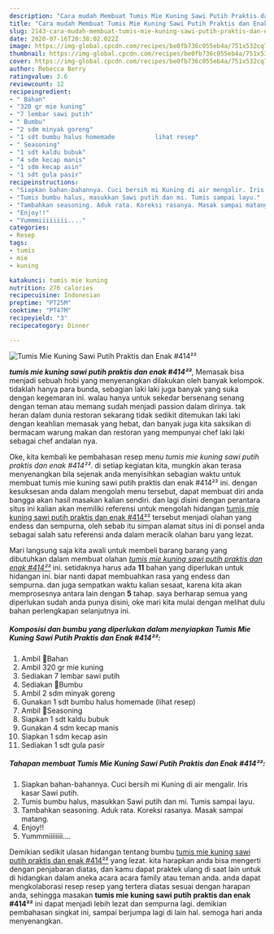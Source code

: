 ```yaml
---
description: "Cara mudah Membuat Tumis Mie Kuning Sawi Putih Praktis dan Enak #414²² Lezat"
title: "Cara mudah Membuat Tumis Mie Kuning Sawi Putih Praktis dan Enak #414²² Lezat"
slug: 2143-cara-mudah-membuat-tumis-mie-kuning-sawi-putih-praktis-dan-enak-414-lezat
date: 2020-07-16T20:38:02.022Z
image: https://img-global.cpcdn.com/recipes/be0fb736c055eb4a/751x532cq70/tumis-mie-kuning-sawi-putih-praktis-dan-enak-414-foto-resep-utama.jpg
thumbnail: https://img-global.cpcdn.com/recipes/be0fb736c055eb4a/751x532cq70/tumis-mie-kuning-sawi-putih-praktis-dan-enak-414-foto-resep-utama.jpg
cover: https://img-global.cpcdn.com/recipes/be0fb736c055eb4a/751x532cq70/tumis-mie-kuning-sawi-putih-praktis-dan-enak-414-foto-resep-utama.jpg
author: Rebecca Berry
ratingvalue: 3.6
reviewcount: 12
recipeingredient:
- " Bahan"
- "320 gr mie kuning"
- "7 lembar sawi putih"
- " Bumbu"
- "2 sdm minyak goreng"
- "1 sdt bumbu halus homemade           lihat resep"
- " Seasoning"
- "1 sdt kaldu bubuk"
- "4 sdm kecap manis"
- "1 sdm kecap asin"
- "1 sdt gula pasir"
recipeinstructions:
- "Siapkan bahan-bahannya. Cuci bersih mi Kuning di air mengalir. Iris kasar Sawi putih."
- "Tumis bumbu halus, masukkan Sawi putih dan mi. Tumis sampai layu."
- "Tambahkan seasoning. Aduk rata. Koreksi rasanya. Masak sampai matang."
- "Enjoy!!"
- "Yummmiiiiiiii...."
categories:
- Resep
tags:
- tumis
- mie
- kuning

katakunci: tumis mie kuning 
nutrition: 276 calories
recipecuisine: Indonesian
preptime: "PT25M"
cooktime: "PT47M"
recipeyield: "3"
recipecategory: Dinner

---
```



![Tumis Mie Kuning Sawi Putih Praktis dan Enak #414²²](https://img-global.cpcdn.com/recipes/be0fb736c055eb4a/751x532cq70/tumis-mie-kuning-sawi-putih-praktis-dan-enak-414-foto-resep-utama.jpg)

<b><i>tumis mie kuning sawi putih praktis dan enak #414²²</i></b>, Memasak bisa menjadi sebuah hobi yang menyenangkan dilakukan oleh banyak kelompok. tidaklah hanya para bunda, sebagian laki laki juga banyak yang suka dengan kegemaran ini. walau hanya untuk sekedar bersenang senang dengan teman atau memang sudah menjadi passion dalam dirinya. tak heran dalam dunia restoran sekarang tidak sedikit ditemukan laki laki dengan keahlian memasak yang hebat, dan banyak juga kita saksikan di bermacam warung makan dan restoran yang mempunyai chef laki laki sebagai chef andalan nya.



Oke, kita kembali ke pembahasan resep menu <i>tumis mie kuning sawi putih praktis dan enak #414²²</i>. di setiap kegiatan kita, mungkin akan terasa menyenangkan bila sejenak anda menyisihkan sebagian waktu untuk membuat tumis mie kuning sawi putih praktis dan enak #414²² ini. dengan kesuksesan anda dalam mengolah menu tersebut, dapat membuat diri anda bangga akan hasil masakan kalian sendiri. dan lagi disini dengan perantara situs ini kalian akan memiliki referensi untuk mengolah hidangan <u>tumis mie kuning sawi putih praktis dan enak #414²²</u> tersebut menjadi olahan yang endess dan sempurna, oleh sebab itu simpan alamat situs ini di ponsel anda sebagai salah satu referensi anda dalam meracik olahan baru yang lezat.


Mari langsung saja kita awali untuk membeli barang barang yang dibutuhkan dalam membuat olahan <u><i>tumis mie kuning sawi putih praktis dan enak #414²²</i></u> ini. setidaknya harus ada <b>11</b> bahan yang diperlukan untuk hidangan ini. biar nanti dapat membuahkan rasa yang endess dan sempurna. dan juga sempatkan waktu kalian sesaat, karena kita akan memprosesnya antara lain dengan <b>5</b> tahap. saya berharap semua yang diperlukan sudah anda punya disini, oke mari kita mulai dengan melihat dulu bahan perlengkapan selanjutnya ini.

<!--inarticleads1-->

##### Komposisi dan bumbu yang diperlukan dalam menyiapkan Tumis Mie Kuning Sawi Putih Praktis dan Enak #414²²:

1. Ambil  🌵Bahan
1. Ambil 320 gr mie kuning
1. Sediakan 7 lembar sawi putih
1. Sediakan  🌵Bumbu
1. Ambil 2 sdm minyak goreng
1. Gunakan 1 sdt bumbu halus homemade           (lihat resep)
1. Ambil  🌵Seasoning
1. Siapkan 1 sdt kaldu bubuk
1. Gunakan 4 sdm kecap manis
1. Siapkan 1 sdm kecap asin
1. Sediakan 1 sdt gula pasir




<!--inarticleads2-->

##### Tahapan membuat Tumis Mie Kuning Sawi Putih Praktis dan Enak #414²²:

1. Siapkan bahan-bahannya. Cuci bersih mi Kuning di air mengalir. Iris kasar Sawi putih.
1. Tumis bumbu halus, masukkan Sawi putih dan mi. Tumis sampai layu.
1. Tambahkan seasoning. Aduk rata. Koreksi rasanya. Masak sampai matang.
1. Enjoy!!
1. Yummmiiiiiiii....




Demikian sedikit ulasan hidangan tentang bumbu <u>tumis mie kuning sawi putih praktis dan enak #414²²</u> yang lezat. kita harapkan anda bisa mengerti dengan penjabaran diatas, dan kamu dapat praktek ulang di saat lain untuk di hidangkan dalam aneka acara acara family atau teman anda. anda dapat mengkolaborasi resep resep yang tertera diatas sesuai dengan harapan anda, sehingga masakan <b>tumis mie kuning sawi putih praktis dan enak #414²²</b> ini dapat menjadi lebih lezat dan sempurna lagi. demikian pembahasan singkat ini, sampai berjumpa lagi di lain hal. semoga hari anda menyenangkan.
